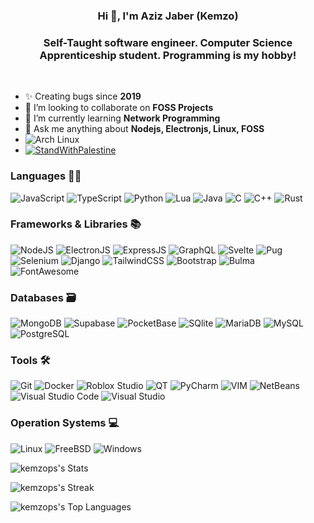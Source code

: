 
<h3 align="center">Hi 👋, I'm Aziz Jaber (Kemzo)</h3>  
<h3 align="center">Self-Taught software engineer. Computer Science Apprenticeship student. Programming is my hobby!</h3>  

<br>

- ✨ Creating bugs since **2019**
- 🤝 I’m looking to collaborate on **FOSS Projects**
- 🌱 I’m currently learning **Network Programming**  
- 💬 Ask me anything about **Nodejs, Electronjs, Linux, FOSS**
- <img alt="Arch Linux" src="https://img.shields.io/badge/I USE ARCH BTW-47848F?logo=arch+linux&logoColor=white&style=flat" />
- [![StandWithPalestine](https://raw.githubusercontent.com/Safouene1/support-palestine-banner/master/StandWithPalestine.svg)](https://techforpalestine.org/learn-more)

<!--<a href="https://discord.com/users/419177770434691082" target="_blank">
	<img alt="Discord Status" src="https://lanyard.cnrad.dev/api/419177770434691082?bg=1f1f1f&borderRadius=5px&idleMessage=EMPTY+;D">
</a>
<br>
-->

<h3 align="left">Languages 👨‍💻</h3>
<p>
  <img alt="JavaScript" src="https://img.shields.io/badge/JavaScript-F7DF1E?logo=javascript&logoColor=black&style=for-the-badge" />
  <img alt="TypeScript" src="https://img.shields.io/badge/TypeScript-3178C6?logo=typescript&logoColor=white&style=for-the-badge" />
  <img alt="Python" src="https://img.shields.io/badge/Python-3776AB?logo=python&logoColor=white&style=for-the-badge" />
  <img alt="Lua" src="https://img.shields.io/badge/Lua-2C2D72?logo=lua&logoColor=white&style=for-the-badge" />
  <img alt="Java" src="https://img.shields.io/badge/Java-FFFFFF?logo=openjdk&logoColor=black&style=for-the-badge" />
  <img alt="C" src="https://img.shields.io/badge/C-A8B9CC?logo=c&logoColor=white&style=for-the-badge" />
  <img alt="C++" src="https://img.shields.io/badge/C++-00599C?logo=cplusplus&logoColor=white&style=for-the-badge" />
  <img alt="Rust" src="https://img.shields.io/badge/Rust-281C1C?style=for-the-badge&logo=rust&logoColor=white" />
</p>

<h3 align="left">Frameworks & Libraries 📚</h3>
<p>
  <img alt="NodeJS" src="https://img.shields.io/badge/Node.js-339933?logo=node.js&logoColor=white&style=for-the-badge" />
  <img alt="ElectronJS" src="https://img.shields.io/badge/ElectronJS-47848F?logo=electron&logoColor=white&style=for-the-badge" />
  <img alt="ExpressJS" src="https://img.shields.io/badge/ExpressJS-000000?logo=express&logoColor=white&style=for-the-badge" />
  <img alt="GraphQL" src="https://img.shields.io/badge/GraphQL-E10098?logo=GraphQL&logoColor=white&style=for-the-badge" />
  <img alt="Svelte" src="https://img.shields.io/badge/Svelte-FF3E00?logo=svelte&logoColor=white&style=for-the-badge" />
  <img alt="Pug" src="https://img.shields.io/badge/Pug-A86454?logo=pug&logoColor=white&style=for-the-badge" />
  <img alt="Selenium" src="https://img.shields.io/badge/Selenium-43B02A?logo=Selenium&logoColor=white&style=for-the-badge" />
  <img alt="Django" src="https://img.shields.io/badge/Django-092E20?logo=Django&logoColor=white&style=for-the-badge" />
  <img alt="TailwindCSS" src="https://img.shields.io/badge/Tailwind CSS-38B2AC?&logo=tailwind+css&logoColor=white&style=for-the-badge"/>
  <img alt="Bootstrap" src="https://img.shields.io/badge/Bootstrap-7952B3?&logo=bootstrap&logoColor=white&style=for-the-badge"/>
  <img alt="Bulma" src="https://img.shields.io/badge/Bulma-00D1B2?&logo=bulma&logoColor=white&style=for-the-badge"/>
  <img alt="FontAwesome" src="https://img.shields.io/badge/Font Awesome-528DD7?&logo=font+awesome&logoColor=white&style=for-the-badge"/>
</p>

<h3 align="left">Databases 🗃</h3>
<p>
  <img alt="MongoDB" src="https://img.shields.io/badge/MongoDB-47A248?logo=mongodb&logoColor=white&style=for-the-badge" />
  <img alt="Supabase" src="https://img.shields.io/badge/SupaBase-3ECF8E?logo=supabase&logoColor=white&style=for-the-badge" />
  <img alt="PocketBase" src="https://img.shields.io/badge/PocketBase-B8DBE4?logo=pocketbase&logoColor=black&style=for-the-badge" />
  <img alt="SQlite" src="https://img.shields.io/badge/SQlite-003B57?logo=sqlite&logoColor=white&style=for-the-badge" />
  <img alt="MariaDB" src="https://img.shields.io/badge/MariaDB-003545?logo=mariadb&logoColor=white&style=for-the-badge" />
  <img alt="MySQL" src="https://img.shields.io/badge/MySQL-4479A1?logo=mysql&logoColor=white&style=for-the-badge" />
  <img alt="PostgreSQL" src="https://img.shields.io/badge/PostgreSQL-336791?logo=postgresql&logoColor=white&style=for-the-badge" />
</p>

<h3 align="left">Tools 🛠️</h3>
<p>
  <img alt="Git" src="https://img.shields.io/badge/Git-F05032?logo=git&logoColor=white&style=for-the-badge" />
  <img alt="Docker" src="https://img.shields.io/badge/Docker-2496ED?logo=docker&logoColor=white&style=for-the-badge" />
  <img alt="Roblox Studio" src="https://img.shields.io/badge/Roblox Studio-000000?logo=roblox&logoColor=white&style=for-the-badge" />
  <img alt="QT" src="https://img.shields.io/badge/Qt Creator-41CD52?logo=qt&logoColor=white&style=for-the-badge" />
  <img alt="PyCharm" src="https://img.shields.io/badge/PyCharm-000000?logo=pycharm&logoColor=white&style=for-the-badge" />
  <img alt="VIM" src="https://img.shields.io/badge/Vim-019733?logo=vim&logoColor=white&style=for-the-badge" />
  <img alt="NetBeans" src="https://img.shields.io/badge/Apache NetBeans-1B6AC6?logo=Apache+NetBeans+IDE&logoColor=white&style=for-the-badge" />
  <img alt="Visual Studio Code" src="https://img.shields.io/badge/Visual Studio Code-007ACC?logo=visual+studio+code&logoColor=white&style=for-the-badge" />
  <img alt="Visual Studio" src="https://img.shields.io/badge/Visual Studio-5C2D91?logo=visual+studio&logoColor=white&style=for-the-badge" />
</p>

<h3 align="left">Operation Systems 💻</h3>
<p>
  <img alt="Linux" src="https://img.shields.io/badge/Linux-FCC624?logo=linux&logoColor=black&style=for-the-badge" />
  <img alt="FreeBSD" src="https://img.shields.io/badge/freebsd-AB2B28?logo=freebsd&logoColor=black&style=for-the-badge" />
  <img alt="Windows" src="https://img.shields.io/badge/Windows-0078D6?logo=windows&logoColor=white&style=for-the-badge" />
</p>

![kemzops's Stats](https://github-readme-stats.vercel.app/api?username=kemzops&theme=dark&show_icons=true&hide_border=false&count_private=true)

![kemzops's Streak](https://github-readme-streak-stats.herokuapp.com/?user=kemzops&theme=dark&hide_border=false)

![kemzops's Top Languages](https://github-readme-stats.vercel.app/api/top-langs/?username=kemzops&theme=dark&show_icons=true&hide_border=false&layout=compact)
